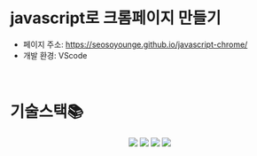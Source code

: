 # javascript로 크롬페이지 만들기
- 페이지 주소: https://seosoyounge.github.io/javascript-chrome/
- 개발 환경: VScode
</br>

# 기술스택📚
<div align="center">
<img src="https://img.shields.io/badge/html5-E34F26?style=for-the-badge&logo=html5&logoColor=white"> <img src="https://img.shields.io/badge/css-1572B6?style=for-the-badge&logo=css3&logoColor=white"> <img src="https://img.shields.io/badge/javascript-F7DF1E?style=for-the-badge&logo=javascript&logoColor=black"> <img  src="https://img.shields.io/badge/VScode-007ACC?style=for-the-badge&logo=visualstudiocode&logoColor=white">
</div>
